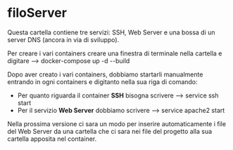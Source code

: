 # filoServer

Questa cartella contiene tre servizi: SSH, Web Server e una bossa di un server DNS (ancora in via di sviluppo). 

Per creare i vari containers creare una finestra di terminale nella cartella e digitare --> docker-compose up -d --build

Dopo aver creato i vari containers, dobbiamo startarli manualmente entrando in ogni containers e digitanto nella sua riga di comando:
  - Per quanto riguarda il container <b>SSH</b> bisogna scrivere --> service ssh start
  - Per il servizio <b>Web Server</b> dobbiamo scrivere --> service apache2 start

Nella prossima versione ci sara un modo per inserire automaticamente i file del Web Server da una cartella che ci sara nei file del progetto alla sua cartella apposita nel container. 
